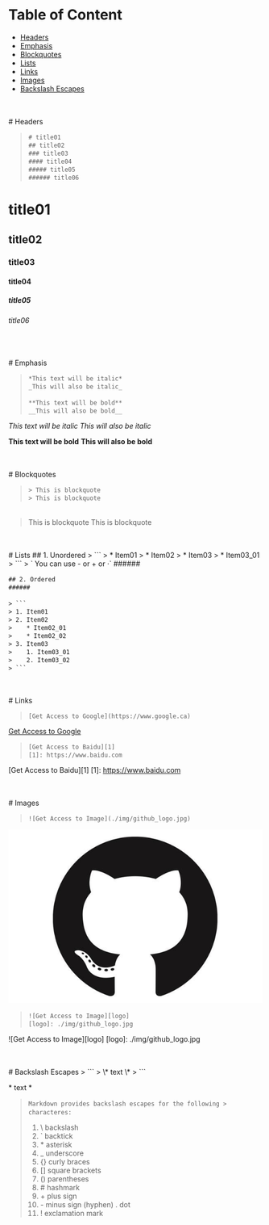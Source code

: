 # Table of Content
- [Headers](#headers)
- [Emphasis](#emphasis)
- [Blockquotes](#blockquotes)
- [Lists](#lists)
- [Links](#links)
- [Images](#images)
- [Backslash Escapes](#backslash_escapes)

<br />
<br />

<div id='headers'></div>
# Headers

> ```
> # title01
> ## title02
> ### title03
> #### title04
> ##### title05
> ###### title06
> ```

# title01
## title02
### title03
#### title04
##### title05
###### title06

<br />
<br />

<div id='emphasis'></div>
# Emphasis

> ```
> *This text will be italic* 
> _This will also be italic_
> 
> **This text will be bold** 
> __This will also be bold__
> ```

*This text will be italic* 
_This will also be italic_

**This text will be bold** 
__This will also be bold__

<br />
<br />

<div id='blockquotes'></div>
# Blockquotes

> ```
> > This is blockquote
> > This is blockquote
> ```
######
> This is blockquote
> This is blockquote

<br />
<br />

<div id='lists'></div>
# Lists
    ## 1. Unordered
    > ```
    > * Item01
    > * Item02
    > * Item03
    >     * Item03_01
    > ```
    > ` You can use - or + or ·`
    ######

    ## 2. Ordered
    ######
    
    > ```
    > 1. Item01
    > 2. Item02
    > 	 * Item02_01
    > 	 * Item02_02
    > 3. Item03
    >    1. Item03_01
    >    2. Item03_02
    > ```

<br />
<br />

<div id='links'></div>
# Links

> ```
> [Get Access to Google](https://www.google.ca)
> ```

[Get Access to Google](https://www.google.ca)

> ```
> [Get Access to Baidu][1]
> [1]: https://www.baidu.com
> ```

[Get Access to Baidu][1]
[1]: https://www.baidu.com

<br />
<br />

<div id='Images'></div>
# Images

> ```
> ![Get Access to Image](./img/github_logo.jpg)
> ```

![Get Access to Image](./img/github_logo.jpg)

> ```
> ![Get Access to Image][logo]
> [logo]: ./img/github_logo.jpg
> ```

![Get Access to Image][logo]
[logo]: ./img/github_logo.jpg

<br />
<br />

<div id='backslash_escapes'></div>
# Backslash Escapes
> ```
> \* text \*
> ```

\* text \*

> `Markdown provides backslash escapes for the following > characteres:`
>
> 1. \\ backslash
> 2. \` backtick
> 3. \* asterisk
> 4. \_ underscore
> 5. \{\} curly braces
> 6. \[\] square brackets
> 7. \(\) parentheses
> 8. \# hashmark
> 9. \+ plus sign
> 10. \- minus sign (hyphen) . dot
> 11. \! exclamation mark
